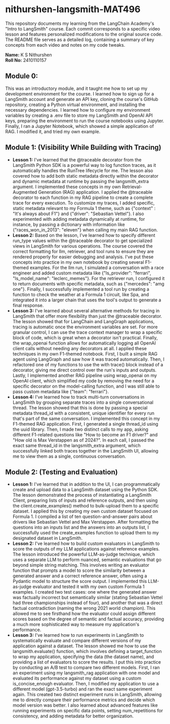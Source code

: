 # nithurshen-langsmith-MAT496
This repository documents my learning from the LangChain Academy's "Intro to LangSmith" course. Each commit corresponds to a specific video lesson and features personalized modifications to the original source code. The README file serves as a detailed log, containing a summary of key concepts from each video and notes on my code tweaks.

<b>Name:</b> K S Nithurshen  
<b>Roll No:</b> 2410110157  

## Module 0:
This was an introductory module, and it taught me how to set up my development environment for the course. I learned how to sign up for a LangSmith account and generate an API key, cloning the course's GitHub repository, creating a Python virtual environment, and installing the necessary dependencies. I learned how to configure my environment variables by creating a .env file to store my LangSmith and OpenAI API keys, preparing the environment to run the course notebooks using Jupyter. Finally, I ran a Jupyter Notebook, which showed a simple application of RAG. I modified it, and tried my own example.


## Module 1: (Visibility While Building with Tracing)
* <b>Lesson 1:</b> I've learned that the @traceable decorator from the LangSmith Python SDK is a powerful way to log function traces, as it automatically handles the RunTree lifecycle for me. The lesson also covered how to add both static metadata directly within the decorator and dynamic metadata at runtime by passing the langsmith_extra argument. I implemented these concepts in my own Retrieval-Augmented Generation (RAG) application. I applied the @traceable decorator to each function in my RAG pipeline to create a complete trace for every execution. To customize my traces, I added specific, static metadata relevant to my Formula 1 theme, such as {"context" : "It's always about F1"} and {"driver": "Sebastian Vettel"}. I also experimented with adding metadata dynamically at runtime, for instance, by passing a dictionary with information like {"races_won_in_2013": "eleven"} when calling my main RAG function.
* <b>Lesson 2:</b> Based on the lesson, I've learned how to specify different run_type values within the @traceable decorator to get specialized views in LangSmith for various operations. The course covered the correct formatting for llm, retriever, and tool runs to ensure they are rendered properly for easier debugging and analysis. I've put these concepts into practice in my own notebook by creating several F1-themed examples. For the llm run, I simulated a conversation with a race engineer and added custom metadata like {"ls_provider": "ferrari", "ls_model_name": "leclerc_memes"}. For the retriever run, I configured it to return documents with specific metadata, such as {"mercedes": "amg one"}. Finally, I successfully implemented a tool run by creating a function to check the weather at a Formula 1 circuit, like Spa, and integrated it into a larger chain that uses the tool's output to generate a final response.
* <b>Lesson 3:</b> I've learned about several alternative methods for tracing in LangSmith that offer more flexibility than just the @traceable decorator. The lesson showed that for LangChain and LangGraph applications, tracing is automatic once the environment variables are set. For more granular control, I can use the trace context manager to wrap a specific block of code, which is great when a decorator isn't practical. Finally, the wrap_openai function allows for automatically logging all OpenAI client calls without needing any decorators at all. I applied these techniques in my own F1-themed notebook. First, I built a simple RAG agent using LangGraph and saw how it was traced automatically. Then, I refactored one of my functions to use the with trace() block instead of a decorator, giving me direct control over the run's inputs and outputs. Lastly, I implemented another RAG pipeline using wrap_openai on my OpenAI client, which simplified my code by removing the need for a specific decorator on the model-calling function, and I was still able to pass custom metadata like {"team": "ferrari"}.
* <b>Lesson 4:</b> I've learned how to track multi-turn conversations in LangSmith by grouping separate traces into a single conversational thread. The lesson showed that this is done by passing a special metadata thread_id with a consistent, unique identifier for every run that's part of the same conversation. I implemented this concept in my F1-themed RAG application. First, I generated a single thread_id using the uuid library. Then, I made two distinct calls to my app, asking different F1-related questions like "How to become an F1 driver?" and "How old is Max Verstappen as of 2024?". In each call, I passed the exact same thread_id in the langsmith_extra argument, which successfully linked both traces together in the LangSmith UI, allowing me to view them as a single, continuous conversation.


## Module 2: (Testing and Evaluation)
* <b>Lesson 1:</b> I've learned that in addition to the UI, I can programmatically create and upload data to a LangSmith dataset using the Python SDK. The lesson demonstrated the process of instantiating a LangSmith Client, preparing lists of inputs and reference outputs, and then using the client.create_examples() method to bulk-upload them to a specific dataset. I applied this by creating my own custom dataset focused on Formula 1. I compiled a list of ten question-and-answer pairs about drivers like Sebastian Vettel and Max Verstappen. After formatting the questions into an inputs list and the answers into an outputs list, I successfully used the create_examples function to upload them to my designated dataset in LangSmith.
* <b>Lesson 2:</b> I've learned how to build custom evaluators in LangSmith to score the outputs of my LLM applications against reference examples. The lesson introduced the powerful LLM-as-judge technique, which uses a separate LLM to perform nuanced, semantic evaluations that go beyond simple string matching. This involves writing an evaluator function that prompts a model to score the similarity between a generated answer and a correct reference answer, often using a Pydantic model to structure the score output. I implemented this LLM-as-judge evaluator and tested it with my own custom Formula 1 examples. I created two test cases: one where the generated answer was factually incorrect but semantically similar (stating Sebastian Vettel had three championships instead of four), and another that was a direct factual contradiction (naming the wrong 2021 world champion). This allowed me to see firsthand how the evaluator could assign different scores based on the degree of semantic and factual accuracy, providing a much more sophisticated way to measure my application's performance.
* <b>Lesson 3:</b> I've learned how to run experiments in LangSmith to systematically evaluate and compare different versions of my application against a dataset. The lesson showed me how to use the langsmith.evaluate() function, which involves defining a target_function to wrap my application, specifying the data (the dataset name), and providing a list of evaluators to score the results. I put this into practice by conducting an A/B test to compare two different models. First, I ran an experiment using my langsmith_rag application with one model and evaluated its performance against my dataset using a custom is_concise_enough evaluator. Then, I modified my application to use a different model (gpt-3.5-turbo) and ran the exact same experiment again. This created two distinct experiment runs in LangSmith, allowing me to directly compare their performance metrics and decide which model version was better. I also learned about advanced features like running experiments on specific data points, setting num_repetitions for consistency, and adding metadata for better organization.
